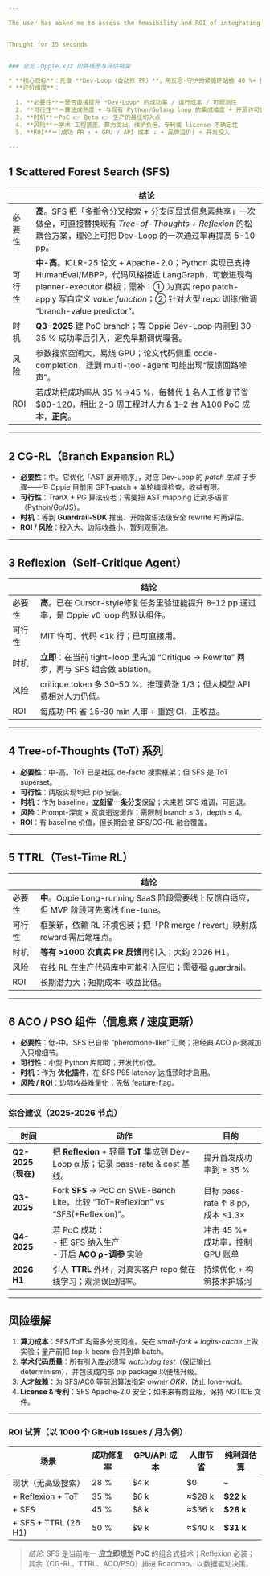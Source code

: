 ```yaml
---

The user has asked me to assess the feasibility and ROI of integrating new tech into the oppie.xyz project, specifically Scattered Forest Search and other LLM inference optimization techniques. Since the user provided related documentation, I’ll refer to key sections of their internal docs and evaluate the timing, risks, and necessity of adoption. The assessment will lean on insights from the project’s high-level design, tech stack, and product-market fit, which we've already reviewed.


Thought for 15 seconds


### 总览：Oppie.xyz 的路线图与评估框架

* **核心目标**：先做 **Dev-Loop（自动修 PR）**，用反思-守护的紧循环站稳 40 %+ 修复率 → 再商业化 Guardrail-SDK → 长期把 Raft Vector Store（Code-Atlas）产品化。
* **评价维度**：

  1. **必要性**＝是否直接提升 *Dev-Loop* 的成功率 / 运行成本 / 可观测性
  2. **可行性**＝算法成熟度 + 与现有 Python/Golang loop 的集成难度 + 开源许可证
  3. **时机**＝PoC 👉 Beta 👉 生产的最佳切入点
  4. **风险**＝学术-工程落差、算力支出、维护负担、专利或 license 不确定性
  5. **ROI**＝(成功 PR ↑ + GPU / API 成本 ↓ + 品牌溢价) ÷ 开发投入

---
```


## 1 Scattered Forest Search (SFS)

|     | 结论                                                                                                                                                                                                 |
| --- | -------------------------------------------------------------------------------------------------------------------------------------------------------------------------------------------------- |
| 必要性 | **高**。SFS 把「多指令分叉搜索 + 分支间显式信息素共享」一次做全，可直接替换现有 *Tree-of-Thoughts + Reflexion* 的松耦合方案，理论上可把 Dev-Loop 的一次通过率再提高 5-10 pp。                                                                              |
| 可行性 | **中-高**。ICLR-25 论文 + Apache-2.0；Python 实现已支持 HumanEval/MBPP，代码风格接近 LangGraph，可嵌进现有 planner-executor 模板；需补：① 为真实 repo patch-apply 写自定义 *value function*；② 针对大型 repo 训练/微调 “branch-value predictor”。 |
| 时机  | **Q3-2025** 建 PoC branch；等 Oppie Dev-Loop 内测到 30-35 % 成功率后引入，避免早期调优噪音。                                                                                                                             |
| 风险  | 参数搜索空间大，易烧 GPU；论文代码侧重 code-completion，迁到 multi-tool-agent 可能出现“反馈回路噪声”。                                                                                                                            |
| ROI | 若成功把成功率从 35 %→45 %，每替代 1 名人工修复节省 \$80-120，相比 2-3 周工程时人力 & 1–2 台 A100 PoC 成本，**正向**。                                                                                                                |

---

## 2 CG-RL（Branch Expansion RL）

* **必要性**：中。它优化「AST 展开顺序」，对应 Dev-Loop 的 *patch 生成* 子步骤——但 Oppie 目前用 GPT-patch + 单轮编译检查，收益有限。
* **可行性**：TranX + PG 算法较老；需要把 AST mapping 迁到多语言（Python/Go/JS）。
* **时机**：等到 **Guardrail-SDK** 推出、开始做语法级安全 rewrite 时再评估。
* **ROI / 风险**：投入大、边际收益小，暂列观察池。

---

## 3 Reflexion（Self-Critique Agent）

|     | 结论                                                                     |
| --- | ---------------------------------------------------------------------- |
| 必要性 | **高**。已在 Cursor-style修复任务里验证能提升 8–12 pp 通过率，是 Oppie v0 loop 的默认组件。     |
| 可行性 | MIT 许可、代码 <1k 行；已可直接用。                                                 |
| 时机  | **立即**：在当前 tight-loop 里先加 “Critique → Rewrite” 两步，再与 SFS 组合做 ablation。 |
| 风险  | critique token 多 30–50 %，推理费涨 1/3；但大模型 API 费相对人力仍低。                    |
| ROI | 每成功 PR 省 15–30 min 人审 + 重跑 CI，正收益。                                     |

---

## 4 Tree-of-Thoughts (ToT) 系列

* **必要性**：中-高。ToT 已是社区 de-facto 搜索框架；但 SFS 是 ToT superset。
* **可行性**：两版实现均已 pip 安装。
* **时机**：作为 baseline，**立刻留一条分支**保留；未来若 SFS 难调，可回退。
* **风险**：Prompt-深度 × 宽度迅速爆炸；需限制 branch ≤ 3，depth ≤ 4。
* **ROI**：有 baseline 价值，但长期会被 SFS/CG-RL 融合覆盖。

---

## 5 TTRL（Test-Time RL）

|     | 结论                                                                |
| --- | ----------------------------------------------------------------- |
| 必要性 | **中**。Oppie Long-running SaaS 阶段需要线上反馈自适应，但 MVP 阶段可先离线 fine-tune。 |
| 可行性 | 框架新，依赖 RL 环境包装；把「PR merge / revert」映射成 reward 需后端埋点。              |
| 时机  | **等有 >1000 次真实 PR 反馈**再引入；大约 2026 H1。                             |
| 风险  | 在线 RL 在生产代码库中可能引入回归；需要强 guardrail。                                |
| ROI | 长期潜力大；短期成本-收益比低。                                                  |

---

## 6 ACO / PSO 组件（信息素 / 速度更新）

* **必要性**：低-中。SFS 已自带 “pheromone-like” 汇聚；把经典 ACO ρ-衰减加入只增细节。
* **可行性**：小型 Python 库即可；开发代价低。
* **时机**：作为 **优化插件**，在 SFS P95 latency 达瓶颈时才启用。
* **风险 / ROI**：边际收益难量化；先做 feature-flag。

---

### 综合建议（2025-2026 节点）

| 时间               | 动作                                                                              | 目的                           |
| ---------------- | ------------------------------------------------------------------------------- | ---------------------------- |
| **Q2-2025 (现在)** | 把 **Reflexion** + 轻量 **ToT** 集成到 Dev-Loop α 版；记录 pass-rate & cost 基线。           | 提升首发成功率到 ≥ 35 %              |
| **Q3-2025**      | Fork **SFS** →  PoC  on SWE-Bench Lite，比较 “ToT+Reflexion” vs “SFS(+Reflexion)”。 | 目标 pass-rate ↑ 8 pp，成本 ≤1.3× |
| **Q4-2025**      | 若 PoC 成功：<br>- 把 SFS 纳入生产<br>- 开启 **ACO ρ-调参** 实验                               | 冲击 45 %+ 成功率，控制 GPU 账单       |
| **2026 H1**      | 引入 **TTRL** 外环，对真实客户 repo 做在线学习；观测误回归率。                                         | 持续优化 + 构筑技术护城河               |

---

## 风险缓解

1. **算力成本**：SFS/ToT 均需多分支同推。先在 *small-fork + logits-cache* 上做实验；量产前把 top-k beam 合并到单 batch。
2. **学术代码质量**：所有引入库必须写 *watchdog test*（保证输出 determinism），并包装成内部 pip package 以便热升级。
3. **人才依赖**：为 SFS/AC0 等前沿算法指定 *owner OKR*，防止 lone-wolf。
4. **License & 专利**：SFS Apache-2.0 安全；如未来有商业版，保持 NOTICE 文件。

---

### ROI 试算（以 1000 个 GitHub Issues / 月为例）

| 场景                   | 成功修复率 | GPU/API 成本 | 人审节省    | 纯利润估算      |
| -------------------- | ----- | ---------- | ------- | ---------- |
| 现状（无高级搜索）            | 28 %  | \$4 k      | \$0     | –          |
| + Reflexion + ToT    | 35 %  | \$6 k      | ≈\$28 k | **\$22 k** |
| + SFS                | 45 %  | \$8 k      | ≈\$36 k | **\$28 k** |
| + SFS + TTRL (26 H1) | 50 %  | \$9 k      | ≈\$40 k | **\$31 k** |

> *结论*: SFS 是当前唯一 **应立即规划 PoC** 的组合式技术；Reflexion 必装；其余（CG-RL、TTRL、ACO/PSO）排进 Roadmap，以数据驱动决策。
